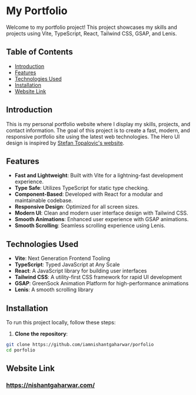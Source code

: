 # My Portfolio
Welcome to my portfolio project! This project showcases my skills and projects using Vite, TypeScript, React, Tailwind CSS, GSAP, and Lenis.

## Table of Contents
- [Introduction](#introduction)
- [Features](#features)
- [Technologies Used](#technologies-used)
- [Installation](#installation)
- [Website Link](#website-link)

## Introduction
This is my personal portfolio website where I display my skills, projects, and contact information. The goal of this project is to create a fast, modern, and responsive portfolio site using the latest web technologies. The Hero UI design is inspired by [Stefan Topalovic's website](https://www.stefantopalovic.com/).

## Features
-  **Fast and Lightweight**: Built with Vite for a lightning-fast development experience.
-  **Type Safe**: Utilizes TypeScript for static type checking.
-  **Component-Based**: Developed with React for a modular and maintainable codebase.
-  **Responsive Design**: Optimized for all screen sizes.
-  **Modern UI**: Clean and modern user interface design with Tailwind CSS.
-  **Smooth Animations**: Enhanced user experience with GSAP animations.
-  **Smooth Scrolling**: Seamless scrolling experience using Lenis.

## Technologies Used
-  **Vite**: Next Generation Frontend Tooling
-  **TypeScript**: Typed JavaScript at Any Scale
-  **React**: A JavaScript library for building user interfaces
-  **Tailwind CSS**: A utility-first CSS framework for rapid UI development
-  **GSAP**: GreenSock Animation Platform for high-performance animations
-  **Lenis**: A smooth scrolling library

## Installation

To run this project locally, follow these steps:
1.  **Clone the repository**:
```bash
git clone https://github.com/iamnishantgaharwar/porfolio
cd porfolio
```

## Website Link
### https://nishantgaharwar.com/
